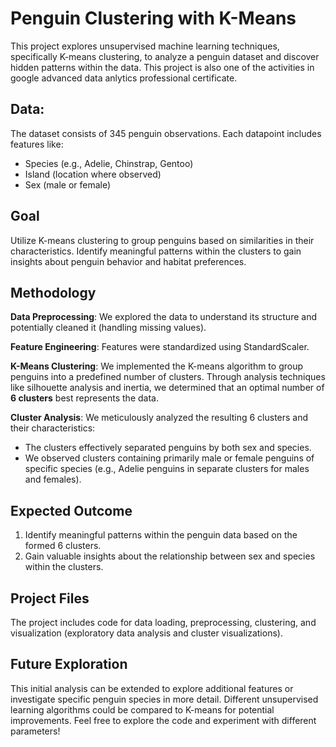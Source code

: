 # Penguin Clustering with K-Means
This project explores unsupervised machine learning techniques, specifically K-means clustering, to analyze a penguin dataset and discover hidden patterns within the data. This project is also one of the activities
in google advanced data anlytics professional certificate.

## Data:

The dataset consists of 345 penguin observations. Each datapoint includes features like:
* Species (e.g., Adelie, Chinstrap, Gentoo)
* Island (location where observed)
* Sex (male or female)

## Goal

Utilize K-means clustering to group penguins based on similarities in their characteristics.
Identify meaningful patterns within the clusters to gain insights about penguin behavior and habitat preferences.

## Methodology

**Data Preprocessing**: We explored the data to understand its structure and potentially cleaned it (handling missing values).

**Feature Engineering**: Features were standardized using StandardScaler.

**K-Means Clustering**: We implemented the K-means algorithm to group penguins into a predefined number of clusters.
Through analysis techniques like silhouette analysis and inertia, we determined that an optimal number of **6 clusters** best represents the data.

**Cluster Analysis**: We meticulously analyzed the resulting 6 clusters and their characteristics:
* The clusters effectively separated penguins by both sex and species.
* We observed clusters containing primarily male or female penguins of specific species (e.g., Adelie penguins in separate clusters for males and females).
  
## Expected Outcome

1. Identify meaningful patterns within the penguin data based on the formed 6 clusters.
2. Gain valuable insights about the relationship between sex and species within the clusters.
   
## Project Files

The project includes code for data loading, preprocessing, clustering, and visualization (exploratory data analysis and cluster visualizations).

## Future Exploration

This initial analysis can be extended to explore additional features or investigate specific penguin species in more detail.
Different unsupervised learning algorithms could be compared to K-means for potential improvements.
Feel free to explore the code and experiment with different parameters!

